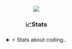 <div align="center">
  
<p align="center">
  <img src="https://lanyard.cnrad.dev/api/1018290650602553364" />
</p>

### 📈Stats
<details>
    <summary> ⚡ Stats about coding.. </> </summary>
    <br/>

<!--START_SECTION:waka-->
![Code Time](http://img.shields.io/badge/Code%20Time-105%20hrs%2052%20mins-blue)

![Profile Views](http://img.shields.io/badge/Profile%20Views-0-blue)

**🐱 My GitHub Data** 

> 📦 1.2 MB Used in GitHub's Storage 
 > 
> 🏆 1 Contributions in the Year 2025
 > 
> 💼 Opted to Hire
 > 
> 📜 5 Public Repositories 
 > 
> 🔑 19 Private Repositories 
 > 
**I'm an Early 🐤** 

```text
🌞 Morning                26 commits          ██░░░░░░░░░░░░░░░░░░░░░░░   06.77 % 
🌆 Daytime                184 commits         ████████████░░░░░░░░░░░░░   47.92 % 
🌃 Evening                133 commits         █████████░░░░░░░░░░░░░░░░   34.64 % 
🌙 Night                  41 commits          ███░░░░░░░░░░░░░░░░░░░░░░   10.68 % 
```
📅 **I'm Most Productive on Sunday** 

```text
Monday                   22 commits          █░░░░░░░░░░░░░░░░░░░░░░░░   05.73 % 
Tuesday                  47 commits          ███░░░░░░░░░░░░░░░░░░░░░░   12.24 % 
Wednesday                48 commits          ███░░░░░░░░░░░░░░░░░░░░░░   12.50 % 
Thursday                 59 commits          ████░░░░░░░░░░░░░░░░░░░░░   15.36 % 
Friday                   52 commits          ███░░░░░░░░░░░░░░░░░░░░░░   13.54 % 
Saturday                 69 commits          ████░░░░░░░░░░░░░░░░░░░░░   17.97 % 
Sunday                   87 commits          ██████░░░░░░░░░░░░░░░░░░░   22.66 % 
```


📊 **This Week I Spent My Time On** 

```text
🕑︎ Time Zone: Europe/Berlin

💬 Programming Languages: 
No Activity Tracked This Week

🔥 Editors: 
No Activity Tracked This Week

🐱‍💻 Projects: 
No Activity Tracked This Week

💻 Operating System: 
No Activity Tracked This Week
```

**I Mostly Code in JavaScript** 

```text
JavaScript               8 repos             █████████░░░░░░░░░░░░░░░░   36.36 % 
Lua                      6 repos             ███████░░░░░░░░░░░░░░░░░░   27.27 % 
Python                   3 repos             ███░░░░░░░░░░░░░░░░░░░░░░   13.64 % 
TypeScript               1 repo              █░░░░░░░░░░░░░░░░░░░░░░░░   04.55 % 
HTML                     1 repo              █░░░░░░░░░░░░░░░░░░░░░░░░   04.55 % 
```




 Last Updated on 11/01/2025 18:23:55 UTC
<!--END_SECTION:waka-->
</details>
